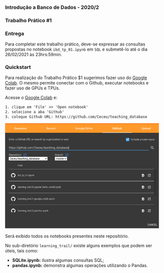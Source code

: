 ### Introdução a Banco de Dados - 2020/2

### Trabalho Prático #1

### Entrega
Para completar este trabalho prático, deve-se expressar as consultas propostas no notebook `ibd_tp_01.ipynb` em `SQL` e submetê-lo até o dia 26/02/2021 às 23hrs:59min.

### Quickstart
Para realização do Trabalho Prático $1 sugerimos fazer uso do [Google Colab](https://colab.research.google.com/). 
O mesmo permite conectar com o Github, executar notebooks e fazer uso de GPUs e TPUs. 

Acesse o [Google Colab](https://colab.research.google.com/) e:
```
1. clique em 'File' >> 'Open notebook'
2. selecione a aba 'Github'
3. coloque Github URL: https://github.com/Ceceu/teaching_database

``` 

![alt text](https://github.com/claudiovaliense/ibd/blob/main/data/google_colab_github.png?raw=true "Logo Title Text 1")

Será exibido todos os notebooks presentes neste repositório.

No sub-diretório `learning_trail/` existe alguns exemplos que podem ser úteis, tais como:

* **SQLite.ipynb:** ilustra algumas consultas SQL;
* **pandas.ipynb:** demonstra algumas operações utilizando o Pandas.

